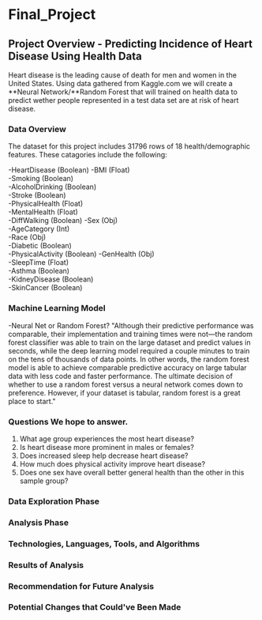 # Final_Project

## Project Overview - Predicting Incidence of Heart Disease Using Health Data
Heart disease is the leading cause of death for men and women in the United States. Using data gathered from Kaggle.com we will create a **Neural Network/**Random Forest that will trained on health data to predict wether people represented in a test data set are at risk of heart disease. 

### Data Overview 
The dataset for this project includes 31796 rows of 18 health/demographic features. These catagories include the following: 

-HeartDisease (Boolean)
-BMI (Float)	
-Smoking (Boolean)	
-AlcoholDrinking (Boolean)	
-Stroke (Boolean)	
-PhysicalHealth (Float)          
-MentalHealth (Float)	
-DiffWalking (Boolean)
-Sex (Obj)	
-AgeCategory (Int) 	
-Race (Obj) 	
-Diabetic (Boolean) 	                     
-PhysicalActivity (Boolean)	
-GenHealth (Obj)  
-SleepTime (Float)	
-Asthma (Boolean)	
-KidneyDisease (Boolean)	
-SkinCancer (Boolean)



### Machine Learning Model 
-Neural Net or Random Forest?
  "Although their predictive performance was comparable, their implementation and training times were not—the random forest classifier was able to train on the large dataset and predict values in seconds, while the deep learning model required a couple minutes to train on the tens of thousands of data points. In other words, the random forest model is able to achieve comparable predictive accuracy on large tabular data with less code and faster performance. The ultimate decision of whether to use a random forest versus a neural network comes down to preference. However, if your dataset is tabular, random forest is a great place to start."


### Questions We hope to answer.
1. What age group experiences the most heart disease?
2. Is heart disease more prominent in males or females?
3. Does increased sleep help decrease heart disease?
4. How much does physical activity improve heart disease?
5. Does one sex have overall better general health than the other in this sample group?


### Data Exploration Phase 


### Analysis Phase 


### Technologies, Languages, Tools, and Algorithms 


### Results of Analysis



### Recommendation for Future Analysis



### Potential Changes that Could've Been Made 
